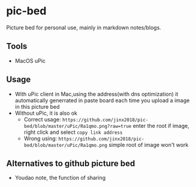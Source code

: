 # pic-bed
Picture bed for personal use, mainly in markdown notes/blogs. 

## Tools
- MacOS uPic

## Usage
- With uPic client in Mac,using the address(with dns optimization) it automatically generrated in paste board each time you upload a image in this picture bed
- Without uPic, it is also ok
  - Correct usage: `https://github.com/jinx2018/pic-bed/blob/master/uPic/Ra1qmo.png?raw=true`   enter the root if image, right click and select `copy link address`  
  - Wrong using: `https://github.com/jinx2018/pic-bed/blob/master/uPic/Ra1qmo.png` simple root of image won't work
  
 ## Alternatives to github picture bed
  - Youdao note, the function of sharing
  
